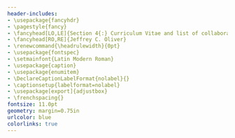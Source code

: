```yaml
---
header-includes:
- \usepackage{fancyhdr}
- \pagestyle{fancy}
- \fancyhead[LO,LE]{Section 4{:} Curriculum Vitae and list of collaborators}
- \fancyhead[RO,RE]{Jeffrey C. Oliver}
- \renewcommand{\headrulewidth}{0pt}
- \usepackage{fontspec}
- \setmainfont{Latin Modern Roman}
- \usepackage{caption}
- \usepackage{enumitem}
- \DeclareCaptionLabelFormat{nolabel}{}
- \captionsetup{labelformat=nolabel}
- \usepackage[export]{adjustbox}
- \frenchspacing{}
fontsize: 11.0pt
geometry: margin=0.75in
urlcolor: blue
colorlinks: true
---
```

